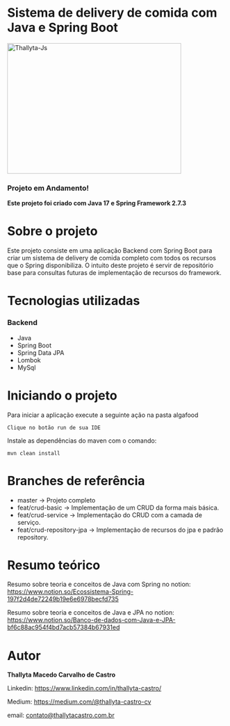 # Sistema de delivery de comida com Java e Spring Boot
<img  align="center" alt="Thallyta-Js" height="300" width="400" src="https://cdn.jsdelivr.net/gh/devicons/devicon/icons/spring/spring-original-wordmark.svg" />

### Projeto em Andamento!

<b>Este projeto foi criado com Java 17 e Spring Framework 2.7.3</b>

# Sobre o projeto

Este projeto consiste em uma aplicação Backend com Spring Boot para criar um sistema de delivery de comida completo com todos os recursos que o Spring disponibiliza.
O intuito deste projeto é servir de repositório base para consultas futuras de implementação de recursos do framework.

# Tecnologias utilizadas


### Backend

- Java
- Spring Boot
- Spring Data JPA
- Lombok
- MySql

# Iniciando o projeto

Para iniciar a aplicação execute a seguinte ação na pasta algafood

```shell script
Clique no botão run de sua IDE
```

Instale as dependências do maven com o comando:

```shell script
mvn clean install
```

# Branches de referência

- master -> Projeto completo
- feat/crud-basic -> Implementação de um CRUD da forma mais básica.
- feat/crud-service -> Implementação do CRUD com a camada de serviço.
- feat/crud-repository-jpa -> Implementação de recursos do jpa e padrão repository.

# Resumo teórico
Resumo sobre teoria e conceitos de Java com Spring no notion:
https://www.notion.so/Ecossistema-Spring-197f2d4de72249b19e6e6978becfd735

Resumo sobre teoria e conceitos de Java e JPA no notion:
https://www.notion.so/Banco-de-dados-com-Java-e-JPA-bf6c88ac954f4bd7acb57384b67931ed

# Autor
<b>Thallyta Macedo Carvalho de Castro</b>

Linkedin: https://www.linkedin.com/in/thallyta-castro/

Medium: https://medium.com/@thallyta-castro-cv

email: contato@thallytacastro.com.br
